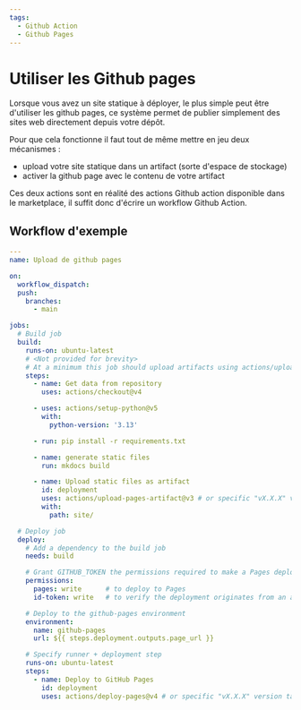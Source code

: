 ```yaml
---
tags:
  - Github Action
  - Github Pages
---
```


# Utiliser les Github pages

Lorsque vous avez un site statique à déployer, le plus simple peut être d'utiliser les github pages, ce système permet de publier simplement des sites web directement depuis votre dépôt.

Pour que cela fonctionne il faut tout de même mettre en jeu deux mécanismes :

- upload votre site statique dans un artifact (sorte d'espace de stockage)
- activer la github page avec le contenu de votre artifact

Ces deux actions sont en réalité des actions Github action disponible dans le marketplace, il suffit donc d'écrire un workflow Github Action.


## Workflow d'exemple

```yaml
---
name: Upload de github pages

on:
  workflow_dispatch:
  push:
    branches:
      - main

jobs:
  # Build job
  build:
    runs-on: ubuntu-latest
    # <Not provided for brevity>
    # At a minimum this job should upload artifacts using actions/upload-pages-artifact
    steps:
      - name: Get data from repository
        uses: actions/checkout@v4

      - uses: actions/setup-python@v5
        with:
          python-version: '3.13'

      - run: pip install -r requirements.txt

      - name: generate static files
        run: mkdocs build

      - name: Upload static files as artifact
        id: deployment
        uses: actions/upload-pages-artifact@v3 # or specific "vX.X.X" version tag for this action
        with:
          path: site/

  # Deploy job
  deploy:
    # Add a dependency to the build job
    needs: build

    # Grant GITHUB_TOKEN the permissions required to make a Pages deployment
    permissions:
      pages: write      # to deploy to Pages
      id-token: write   # to verify the deployment originates from an appropriate source

    # Deploy to the github-pages environment
    environment:
      name: github-pages
      url: ${{ steps.deployment.outputs.page_url }}

    # Specify runner + deployment step
    runs-on: ubuntu-latest
    steps:
      - name: Deploy to GitHub Pages
        id: deployment
        uses: actions/deploy-pages@v4 # or specific "vX.X.X" version tag for this action
```